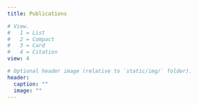 ```yaml
---
title: Publications

# View.
#   1 = List
#   2 = Compact
#   3 = Card
#   4 = Citation
view: 4

# Optional header image (relative to `static/img/` folder).
header:
  caption: ""
  image: ""
---
```

<script src="https://bibbase.org/show?bib=https%3A%2F%2Fraw.githubusercontent.com%2Fpacslab%2Fpublications%2Frefs%2Fheads%2Fmaster%2Fbib%2Fall.bib&commas=true&noBootstrap=1&jsonp=1"></script>

